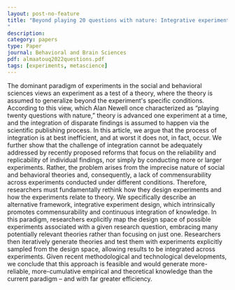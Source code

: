 ```yaml
---
layout: post-no-feature
title: "Beyond playing 20 questions with nature: Integrative experiment design in the social and behavioral sciences
"
description:
category: papers
type: Paper
journal: Behavioral and Brain Sciences
pdf: almaatouq2022questions.pdf
tags: [experiments, metascience]
---
```


The dominant paradigm of experiments in the social and behavioral sciences views an experiment as a test of a theory, where the theory is assumed to generalize beyond the experiment's specific conditions. According to this view, which Alan Newell once characterized as “playing twenty questions with nature,” theory is advanced one experiment at a time, and the integration of disparate findings is assumed to happen via the scientific publishing process. In this article, we argue that the process of integration is at best inefficient, and at worst it does not, in fact, occur. We further show that the challenge of integration cannot be adequately addressed by recently proposed reforms that focus on the reliability and replicability of individual findings, nor simply by conducting more or larger experiments. Rather, the problem arises from the imprecise nature of social and behavioral theories and, consequently, a lack of commensurability across experiments conducted under different conditions. Therefore, researchers must fundamentally rethink how they design experiments and how the experiments relate to theory. We specifically describe an alternative framework, integrative experiment design, which intrinsically promotes commensurability and continuous integration of knowledge. In this paradigm, researchers explicitly map the design space of possible experiments associated with a given research question, embracing many potentially relevant theories rather than focusing on just one. Researchers then iteratively generate theories and test them with experiments explicitly sampled from the design space, allowing results to be integrated across experiments. Given recent methodological and technological developments, we conclude that this approach is feasible and would generate more-reliable, more-cumulative empirical and theoretical knowledge than the current paradigm – and with far greater efficiency.
